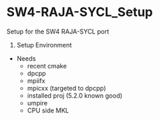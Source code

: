 # SW4-RAJA-SYCL\_Setup

Setup for the SW4 RAJA-SYCL port

1. Setup Environment
  - Needs
    - recent cmake
    - dpcpp
    - mpiifx 
    - mpicxx (targeted to dpcpp)
    - installed proj (5.2.0 known good)
    - umpire 
    - CPU side MKL
